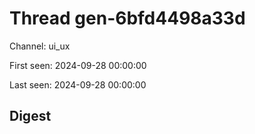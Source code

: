 # Thread gen-6bfd4498a33d
Channel: ui_ux

First seen: 2024-09-28 00:00:00

Last seen: 2024-09-28 00:00:00

## Digest



